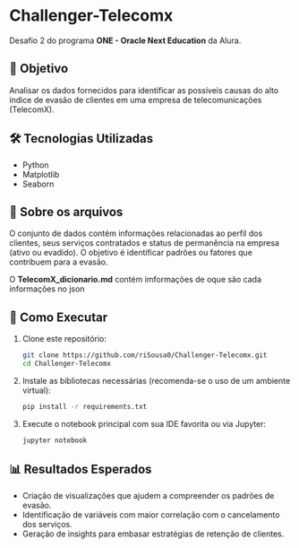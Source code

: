 # Challenger-Telecomx

Desafio 2 do programa **ONE - Oracle Next Education** da Alura.

## 🎯 Objetivo

Analisar os dados fornecidos para identificar as possíveis causas do alto índice de evasão de clientes em uma empresa de telecomunicações (TelecomX).

## 🛠 Tecnologias Utilizadas

- Python  
- Matplotlib  
- Seaborn  

## 🧩 Sobre os arquivos

O conjunto de dados contém informações relacionadas ao perfil dos clientes, seus serviços contratados e status de permanência na empresa (ativo ou evadido). O objetivo é identificar padrões ou fatores que contribuem para a evasão.

O **TelecomX_dicionario.md** contém imformações de oque são cada informações  no json

## 🚀 Como Executar

1. Clone este repositório:
   ```bash
   git clone https://github.com/riSousa0/Challenger-Telecomx.git
   cd Challenger-Telecomx
   ```

2. Instale as bibliotecas necessárias (recomenda-se o uso de um ambiente virtual):
   ```bash
   pip install -r requirements.txt
   ```

3. Execute o notebook principal com sua IDE favorita ou via Jupyter:
   ```bash
   jupyter notebook
   ```

## 📊 Resultados Esperados

- Criação de visualizações que ajudem a compreender os padrões de evasão.  
- Identificação de variáveis com maior correlação com o cancelamento dos serviços.  
- Geração de insights para embasar estratégias de retenção de clientes.
